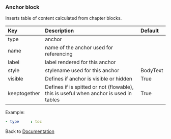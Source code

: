 

### <a name="manual"></a> Anchor block

Inserts table of content calculated from chapter blocks.

| Key       |      Description      | Default |
|:----------|:--------------------- |:----- |
| type      |  anchor                 |  
| name      |  name of the anchor used for referencing      |  
| label     |  label rendered for this anchor     |  
| style     |  stylename used for this anchor     |  BodyText |
| visible   |  Defines if anchor is visible or hidden    |  True |
| keeptogether   |  Defines if is spitted or not (flowable), this is useful when anchor is used in tables   |  True |



Example:
```YAML
- type     : toc
```

Back to [Documentation](../../../doc/block_types.md#structure)
